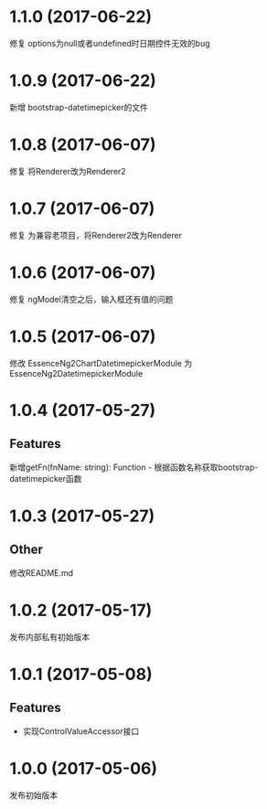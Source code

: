 # 1.1.0 (2017-06-22)

修复 options为null或者undefined时日期控件无效的bug

# 1.0.9 (2017-06-22)

新增 bootstrap-datetimepicker的文件

# 1.0.8 (2017-06-07)

修复 将Renderer改为Renderer2

# 1.0.7 (2017-06-07)

修复 为兼容老项目，将Renderer2改为Renderer

# 1.0.6 (2017-06-07)

修复 ngModel清空之后，输入框还有值的问题

# 1.0.5 (2017-06-07)

修改 EssenceNg2ChartDatetimepickerModule 为 EssenceNg2DatetimepickerModule

# 1.0.4 (2017-05-27)

## Features

新增getFn(fnName: string): Function - 根据函数名称获取bootstrap-datetimepicker函数

# 1.0.3 (2017-05-27)

## Other

修改README.md

# 1.0.2 (2017-05-17)

发布内部私有初始版本

# 1.0.1 (2017-05-08)

## Features

- 实现ControlValueAccessor接口

# 1.0.0 (2017-05-06)

发布初始版本
